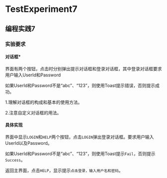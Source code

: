 # TestExperiment7
## 编程实践7
### 实验要求
#### 对话框*
界面有两个按钮，点击时分别弹出提示对话框和登录对话框，其中登录对话框要求用户输入UserId和Password

如果UserId和Password不是“abc”、“123”，则使用Toast提示错误，否则提示成功。

1.理解对话框的构成和基本的使用方法。

2.注意自定义对话框的用法。
#### 具体实现
界面中显示`LOGIN`和`HELP`两个按钮，点击`LOGIN`弹出登录对话框。要求用户输入UserId以及Password。

如果UserId和Password不是“abc”、“123”，则使用Toast提示`Fail`，否则提示`Success`。

返回主界面，点击`HELP`，显示提示`点击登录，输入用户名和密码`。



